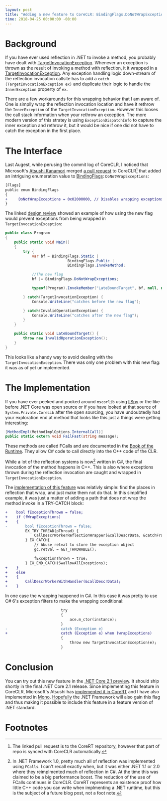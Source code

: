 ```yaml
---
layout: post
title: "Adding a new feature to CoreCLR: BindingFlags.DoNotWrapException"
time: 2018-04-25 00:00:00 -08:00
---
```


# Background

If you have ever used reflection in .NET to invoke a method, you probably have
dealt with [TargetInvocationException].
Whenever an exception is thrown as the result of invoking a method with
reflection, it it wrapped in a [TargetInvocationException]. Any exception
handling logic down-stream of the reflection invocation callsite has to add a
`catch (TargetInvocationException ex)` and duplicate their logic to handle the
`InnerException` property of `ex`.

There are a few workarounds for this wrapping behavior that I am aware
of. One is simplly wrap the reflection invocation location and have it rethrow
the `InnerException` of the `TargetInvocationException`. However this looses the
call stack information when your rethrow an exception. The more modern version
of this stratey is using `ExceptionDispatchInfo` to capture the inner exception
and rethrow it, but it would be nice if one did not have to catch the exception
in the first place.

# The Interface

Last Augest, while perusing the commit log of CoreCLR, I noticed that
Microsoft's [Atsushi Kanamori][Kanamori] merged [a pull request][OP_PR]
to CoreCLR[^1] that added an intriguing enumeration value to [BindingFlags]:
`DoNotWrapExceptions`:

```diff
[Flags]
public enum BindingFlags
{
+     DoNotWrapExceptions = 0x02000000, // Disables wrapping exceptions in TargetInvocationException
}
```

The linked [design review][DesignReview] showed an example of how using the new
flag would prevent exceptions from being wrapped in `TargetInvocationException`:

```csharp
public class Program
{
	public static void Main()
	{
		try {
			var bf = BindingFlags.Static |
                            BindingFlags.Public |
                            BindingFlags.InvokeMethod;

            //The new flag
            bf |= BindingFlags.DoNotWrapExceptions;

			typeof(Program).InvokeMember("LateBoundTarget", bf, null, null, null);

		} catch(TargetInvocationException) {
			Console.WriteLine("catches before the new flag");

		} catch(InvalidOperationException) {
			Console.WriteLine("catches after the new flag");
		}
	}

	public static void LateBoundTarget() {
		throw new InvalidOperationException();
	}
}
```

This looks like a handy way to avoid dealing with the
`TargetInvocationException`. There was only one problem with this new flag: it
was as of yet unimplemented.

# The Implementation

If you have ever peeked and pooked around `mscorlib` using [IlSpy] or the like
before .NET Core was open source or if you have looked at that source of
`System.Private.CoreLib` after the open sourcing, you have undoubtedly had your
exploration end at method that looks like this just a things were getting
interesting:

```csharp
[MethodImpl(MethodImplOptions.InternalCall)]
public static extern void FailFast(string message);
```

These methods are called FCalls and are documented in the
[Book of the Runtime][BOTR]. They allow C# code to call directly into the C++
code of the CLR.

While a lot of the reflection systems is now[^2] written in C#, the final
invocation of the method happens in C++. This is also where exceptions thrown
during the reflection invocation are caught and wrapped in
`TargetInvocationException`.

The [implementation of this feature][Commit] was relativly simple: find the
places in reflection that wrap, and just make them not do that. In this
simplified example, it was just a matter of adding a path that does not wrap
the method invoke in a TRY-CATCH block:

```diff
+    bool fExceptionThrown = false;
+    if (fWrapExceptions)
+    {
-        bool fExceptionThrown = false;
         EX_TRY_THREAD(pThread) {
             CallDescrWorkerReflectionWrapper(&callDescrData, &catchFrame);
         } EX_CATCH{
             // Abuse retval to store the exception object
             gc.retVal = GET_THROWABLE();

             fExceptionThrown = true;
         } EX_END_CATCH(SwallowAllExceptions);
+    }
+    else
+    {
+        CallDescrWorkerWithHandler(&callDescrData);
+    }
```

In one case the wrapping happened in C#. In this case it was pretty to use C# 6's
exception filters to make the wrapping conditional:

```diff
                         try
                         {
                             ace.m_ctor(instance);
                         }
-                        catch (Exception e)
+                        catch (Exception e) when (wrapExceptions)
                         {
                             throw new TargetInvocationException(e);
                         }
```

# Conclusion

You can try out this new feature in the [.NET Core 2.1 preview][Preview].
It should ship shortly in the final .NET Core 2.1 release.
Since implementing this feature in CoreCLR, Microsoft's Atsushi has
[implemented it in CoreRT][CoreRT_PR] and I have also implemented in
[Mono][]. [Hopefully][Framework] the .NET Framework will also gain this flag
and thus making it possible to include this feature in a feature version of
.NET standard.

# Footnotes

[^1]: The linked pull request is to the CoreRT repository, however that part of
      repo is synced with CoreCLR automatically.

[^2]: In .NET Framework 1.0, pretty much all of reflection was implemented using
      `FCalls`. I can't recall exactly when, but it was either .NET 1.1 or 2.0
	  where they reimplmented much of reflection in C#. At the time this was
	  claimed to be a big performance boost. The reduction of the use of FCalls
	  continues in CoreCLR. CoreRT represents an existence proof how little C++
	  code you can write when implmenting a .NET runtime, but this is the
	  subject of a future blog post, not a foot note.

[TargetInvocationException]: https://docs.microsoft.com/en-us/dotnet/api/system.reflection.targetinvocationexception
[CreateDelegate]: https://docs.microsoft.com/en-us/dotnet/api/system.reflection.methodinfo.createdelegate
[ProxyBug]: https://github.com/dotnet/corefx/pull/19181
[IlSpy]: http://www.ilspy.net/
[DesignReview]: https://github.com/dotnet/corefx/issues/22866
[BindingFlags]: https://docs.microsoft.com/en-us/dotnet/api/system.reflection.bindingflags
[Kanamori]: https://github.com/AtsushiKan
[OP_PR]: https://github.com/dotnet/corert/pull/4433
[MY_PR]: https://github.com/dotnet/coreclr/pull/13767
[BOTR]: https://github.com/dotnet/coreclr/blob/master/Documentation/botr/mscorlib.md
[Commit]: https://github.com/dotnet/coreclr/commit/1f9aeeb7a3685bc7fd1098fc50d91ac81bae4873
[Mono]: https://github.com/mono/mono/pull/7863
[Framework]: https://github.com/Microsoft/dotnet/issues/717
[Preview]: https://blogs.msdn.microsoft.com/dotnet/2018/02/27/announcing-net-core-2-1-preview-1/
[CoreRT_PR]: https://github.com/dotnet/corert/pull/4437
